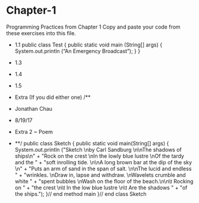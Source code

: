 # Chapter-1
Programming Practices from Chapter 1
Copy and paste your code from these exercises into this file.

* 1.1
public class Test
{
public static void main (String[] args)
  {
    System.out.println (“An Emergency Broadcast”);
  }
}
* 1.3


* 1.4


* 1.5


* Extra (If you did either one)
/**
 * Jonathan Chau
 * 8/19/17
 * Extra 2 ~ Poem
 * **/
public class Sketch
{
    public static void main(String[] args) 
    {
        System.out.println ("Sketch \nby Carl Sandburg \n\nThe shadows of ships\n" +
            "Rock on the crest \nIn the lowly blue lustre \nOf the tardy and the " +
            "soft inrolling tide. \n\nA long brown bar at the dip of the sky \n" +
            "Puts an arm of sand in the span of salt. \n\nThe lucid and endless " +
            "wrinkles. \nDraw in, lapse and withdraw. \nWavelets crumble and white " + 
            "spent bubbles \nWash on the floor of the beach.\n\n\t  Rocking on " +
            "the crest \n\t  In the low blue lustre \n\t  Are the shadows " +
            "of the ships.");
    }// end method main
}// end class Sketch


